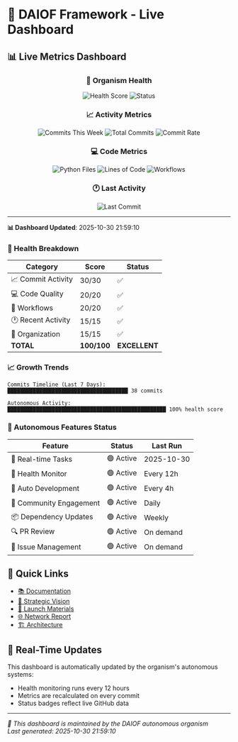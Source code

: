 # 🧬 DAIOF Framework - Live Dashboard


## 📊 Live Metrics Dashboard

<div align="center">

### 🏥 Organism Health
![Health Score](https://img.shields.io/badge/health-100%25-brightgreen?style=for-the-badge&logo=heart)
![Status](https://img.shields.io/badge/status-EXCELLENT-brightgreen?style=for-the-badge)

### 📈 Activity Metrics
![Commits This Week](https://img.shields.io/badge/commits_this_week-38-brightgreen?style=for-the-badge&logo=git)
![Total Commits](https://img.shields.io/badge/total_commits-38-blue?style=for-the-badge&logo=github)
![Commit Rate](https://img.shields.io/badge/commits_per_day-5.4-blue?style=for-the-badge)

### 💻 Code Metrics
![Python Files](https://img.shields.io/badge/python_files-16-blue?style=for-the-badge&logo=python)
![Lines of Code](https://img.shields.io/badge/lines_of_code-5992-blue?style=for-the-badge)
![Workflows](https://img.shields.io/badge/workflows-13-green?style=for-the-badge&logo=githubactions)

### 🕐 Last Activity
![Last Commit](https://img.shields.io/badge/last_commit-2025-10-30-orange?style=for-the-badge&logo=github)

</div>

---

**📊 Dashboard Updated**: 2025-10-30 21:59:10

### 🎯 Health Breakdown

| Category | Score | Status |
|----------|-------|--------|
| 📈 Commit Activity | 30/30 | ✅ |
| 💻 Code Quality | 20/20 | ✅ |
| 🔄 Workflows | 20/20 | ✅ |
| 🕐 Recent Activity | 15/15 | ✅ |
| 📁 Organization | 15/15 | ✅ |
| **TOTAL** | **100/100** | **EXCELLENT** |

### 📈 Growth Trends

```
Commits Timeline (Last 7 Days):
██████████████████████████████████████ 38 commits

Autonomous Activity:
██████████████████████████████████████████████████ 100% health score
```

### 🤖 Autonomous Features Status

| Feature | Status | Last Run |
|---------|--------|----------|
| 🔄 Real-time Tasks | 🟢 Active | 2025-10-30 |
| 🏥 Health Monitor | 🟢 Active | Every 12h |
| 🤖 Auto Development | 🟢 Active | Every 4h |
| 👥 Community Engagement | 🟢 Active | Daily |
| 📦 Dependency Updates | 🟢 Active | Weekly |
| 🔍 PR Review | 🟢 Active | On demand |
| 📝 Issue Management | 🟢 Active | On demand |



## 📖 Quick Links

- [📚 Documentation](./README.md)
- [🎯 Strategic Vision](./.github/STRATEGIC_VISION.md)
- [🚀 Launch Materials](./.github/LAUNCH_MATERIALS.md)
- [🌐 Network Report](./NETWORK_REPORT.md)
- [🏗️ Architecture](./.github/ARCHITECTURE.md)

## 🔄 Real-Time Updates

This dashboard is automatically updated by the organism's autonomous systems:
- Health monitoring runs every 12 hours
- Metrics are recalculated on every commit
- Status badges reflect live GitHub data

---

*🤖 This dashboard is maintained by the DAIOF autonomous organism*  
*Last generated: 2025-10-30 21:59:10*
